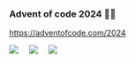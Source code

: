 
### Advent of code 2024 🎅🏼

https://adventofcode.com/2024

![](https://img.shields.io/badge/day%20📅-9-blue) &nbsp;&nbsp;&nbsp; ![](https://img.shields.io/badge/stars%20⭐-15-yellow) &nbsp;&nbsp;&nbsp; ![](https://img.shields.io/badge/days%20completed-7-red)
